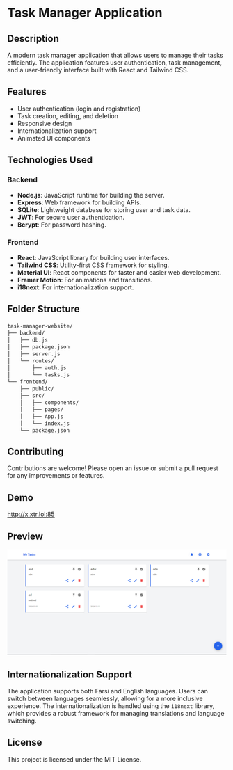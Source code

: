 # Task Manager Application

## Description
A modern task manager application that allows users to manage their tasks efficiently. The application features user authentication, task management, and a user-friendly interface built with React and Tailwind CSS.

## Features
- User authentication (login and registration)
- Task creation, editing, and deletion
- Responsive design
- Internationalization support
- Animated UI components

## Technologies Used
### Backend
- **Node.js**: JavaScript runtime for building the server.
- **Express**: Web framework for building APIs.
- **SQLite**: Lightweight database for storing user and task data.
- **JWT**: For secure user authentication.
- **Bcrypt**: For password hashing.

### Frontend
- **React**: JavaScript library for building user interfaces.
- **Tailwind CSS**: Utility-first CSS framework for styling.
- **Material UI**: React components for faster and easier web development.
- **Framer Motion**: For animations and transitions.
- **i18next**: For internationalization support.

## Folder Structure
```
task-manager-website/
├── backend/
│   ├── db.js
│   ├── package.json
│   ├── server.js
│   └── routes/
│       ├── auth.js
│       └── tasks.js
└── frontend/
    ├── public/
    ├── src/
    │   ├── components/
    │   ├── pages/
    │   ├── App.js
    │   └── index.js
    └── package.json
```

## Contributing
Contributions are welcome! Please open an issue or submit a pull request for any improvements or features.

## Demo
http://x.xtr.lol:85

## Preview
![Application Preview](pre.png)


## Internationalization Support
The application supports both Farsi and English languages. Users can switch between languages seamlessly, allowing for a more inclusive experience. The internationalization is handled using the `i18next` library, which provides a robust framework for managing translations and language switching.

## License
This project is licensed under the MIT License.

